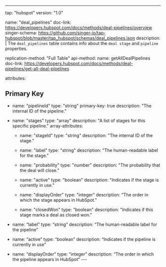 ---
tap: "hubspot"
version: "1.0"

name: "deal_pipelines"
doc-link: https://developers.hubspot.com/docs/methods/deal-pipelines/overview
singer-schema: https://github.com/singer-io/tap-hubspot/blob/master/tap_hubspot/schemas/deal_pipelines.json
description: |
  The `deal_pipelines` table contains info about the `deal stage` and `pipeline` properties.

replication-method: "Full Table"
api-method:
  name: getAllDealPipelines
  doc-link: https://developers.hubspot.com/docs/methods/deal-pipelines/get-all-deal-pipelines

attributes:
## Primary Key
  - name: "pipelineId"
    type: "string"
    primary-key: true
    description: "The internal ID of the pipeline."

  - name: "stages"
    type: "array"
    description: "A list of stages for this specific pipeline."
    array-attributes:
      - name: "stageId"
        type: "string"
        description: "The internal ID of the stage."

      - name: "label"
        type: "string"
        description: "The human-readable label for the stage."

      - name: "probability"
        type: "number"
        description: "The probability that the deal will close."

      - name: "active"
        type: "boolean"
        description: "Indicates if the stage is currently in use."

      - name: "displayOrder"
        type: "integer"
        description: "The order in which the stage appears in HubSpot."

      - name: "closedWon"
        type: "boolean"
        description: "Indicates if this stage marks a deal as closed won."        
        
  - name: “label”
    type: “string”
    description: “The human-readable label for the pipeline”

   - name: “active”
    type: “boolean”
    description: “Indicates if the pipeline is currently in use”
    
   - name: “displayOrder”
    type: “integer”
    description: “The order in which the pipeline appears in HubSpot”    ---